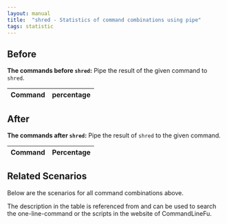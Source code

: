 ```yaml
---
layout: manual
title:  "shred - Statistics of command combinations using pipe"
tags: statistic
---
```


## Before

__The commands before `shred`:__ Pipe the result of the given command to `shred`.

| Command | percentage |
|--------|--------|



## After

__The commands after `shred`:__ Pipe the result of `shred` to the given command.

| Command | Percentage | 
|-------|--------|



## Related Scenarios

Below are the scenarios for all command combinations above.

The description in the table is referenced from and can be used to search the one-line-command or the scripts in the website of CommandLineFu.




